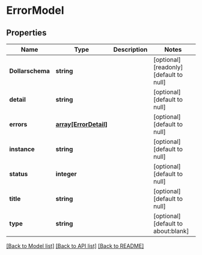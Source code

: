 # ErrorModel

## Properties
Name | Type | Description | Notes
------------ | ------------- | ------------- | -------------
**Dollarschema** | **string** |  | [optional] [readonly] [default to null]
**detail** | **string** |  | [optional] [default to null]
**errors** | [**array[ErrorDetail]**](ErrorDetail.md) |  | [optional] [default to null]
**instance** | **string** |  | [optional] [default to null]
**status** | **integer** |  | [optional] [default to null]
**title** | **string** |  | [optional] [default to null]
**type** | **string** |  | [optional] [default to about:blank]

[[Back to Model list]](../README.md#documentation-for-models) [[Back to API list]](../README.md#documentation-for-api-endpoints) [[Back to README]](../README.md)


